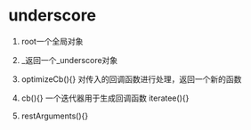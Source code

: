 # underscore

1. root一个全局对象

2.  _返回一个_underscore对象

3.  optimizeCb(){}  对传入的回调函数进行处理，返回一个新的函数

4. cb(){}  一个迭代器用于生成回调函数 
   iteratee(){}
5. restArguments(){}
























































